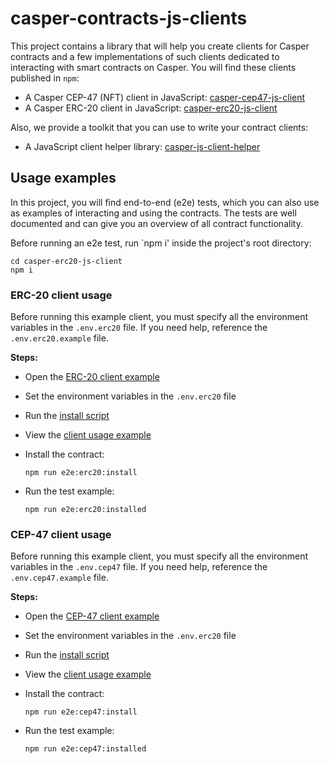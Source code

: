 # casper-contracts-js-clients

This project contains a library that will help you create clients for Casper contracts and a few implementations of such clients dedicated to interacting with smart contracts on Casper. You will find these clients published in `npm`:
- A Casper CEP-47 (NFT) client in JavaScript: [casper-cep47-js-client](https://www.npmjs.com/package/casper-cep47-js-client)
- A Casper ERC-20 client in JavaScript: [casper-erc20-js-client](https://www.npmjs.com/package/casper-erc20-js-client)

Also, we provide a toolkit that you can use to write your contract clients: 
- A JavaScript client helper library: [casper-js-client-helper](https://www.npmjs.com/package/casper-js-client-helper)


## Usage examples

In this project, you will find end-to-end (e2e) tests, which you can also use as examples of interacting and using the contracts. The tests are well documented and can give you an overview of all contract functionality.

Before running an e2e test, run `npm i' inside the project's root directory:

```
cd casper-erc20-js-client
npm i
```

### ERC-20 client usage

Before running this example client, you must specify all the environment variables in the `.env.erc20` file. If you need help, reference the `.env.erc20.example` file.

**Steps:**

- Open the [ERC-20 client example](packages/erc20-client)
- Set the environment variables in the `.env.erc20` file
- Run the [install script](e2e/erc20/install.ts) 
- View the [client usage example](e2e/erc20/installed.ts)
- Install the contract:

    ```
    npm run e2e:erc20:install
    ```

- Run the test example:

    ```
    npm run e2e:erc20:installed
    ```

### CEP-47 client usage

Before running this example client, you must specify all the environment variables in the `.env.cep47` file. If you need help, reference the `.env.cep47.example` file.

**Steps:**

- Open the [CEP-47 client example](packages/cep47-client)
- Set the environment variables in the `.env.erc20` file
- Run the [install script](e2e/cep47/install.ts) 
- View the [client usage example](e2e/cep47/installed.ts)
- Install the contract:

    ```
    npm run e2e:cep47:install
    ```

- Run the test example:

    ```
    npm run e2e:cep47:installed
    ```